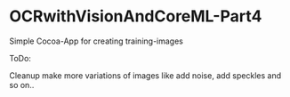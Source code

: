 # OCRwithVisionAndCoreML-Part4

Simple Cocoa-App for creating training-images

ToDo:

Cleanup
make more variations of images like add noise, add speckles and so on..
